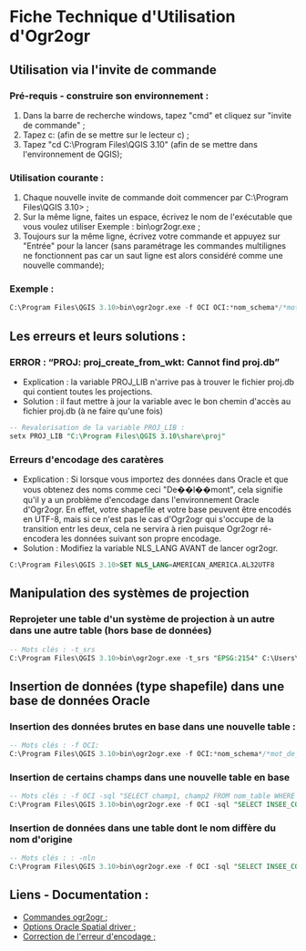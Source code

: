 # Fiche Technique d'Utilisation d'Ogr2ogr

## Utilisation via l'invite de commande

### Pré-requis - construire son environnement :

1. Dans la barre de recherche windows, tapez "cmd" et cliquez sur "invite de commande" ;
2. Tapez c: (afin de se mettre sur le lecteur c) ;
3. Tapez "cd C:\Program Files\QGIS 3.10" (afin de se mettre dans l'environnement de QGIS);


### Utilisation courante :

1. Chaque nouvelle invite de commande doit commencer par C:\Program Files\QGIS 3.10> ;
2. Sur la même ligne, faites un espace, écrivez le nom de l'exécutable que vous voulez utiliser Exemple : bin\ogr2ogr.exe ;
3. Toujours sur la même ligne, écrivez votre commande et appuyez sur "Entrée" pour la lancer (sans paramétrage les commandes multilignes ne fonctionnent pas car un saut ligne est alors considéré comme une nouvelle commande);

### Exemple :

``` SQL
C:\Program Files\QGIS 3.10>bin\ogr2ogr.exe -f OCI OCI:*nom_schema*/*mot_de_passe*@*instance* C:\Users\bjacq\Documents\Projets\test\COMMUNE.shp
```

## Les erreurs et leurs solutions :

### ERROR : “PROJ: proj_create_from_wkt: Cannot find proj.db”

* Explication : la variable PROJ_LIB n'arrive pas à trouver le fichier proj.db qui contient toutes les projections.
* Solution : il faut mettre à jour la variable avec le bon chemin d'accès au fichier proj.db (à ne faire qu'une fois)

``` SQL
-- Revalorisation de la variable PROJ_LIB :
setx PROJ_LIB "C:\Program Files\QGIS 3.10\share\proj"
```

### Erreurs d'encodage des caratères

* Explication : Si lorsque vous importez des données dans Oracle et que vous obtenez des noms comme ceci "De��l��mont", cela signifie qu'il y a un problème d'encodage dans l'environnement Oracle d'Ogr2ogr. En effet, votre shapefile et votre base peuvent être encodés en UTF-8, mais si ce n'est pas le cas d'Ogr2ogr qui s'occupe de la transition entr les deux, cela ne servira à rien puisque Ogr2ogr ré-encodera les données suivant son propre encodage.
* Solution : Modifiez la variable NLS_LANG AVANT de lancer ogr2ogr.

``` SQL
C:\Program Files\QGIS 3.10>SET NLS_LANG=AMERICAN_AMERICA.AL32UTF8
```

## Manipulation des systèmes de projection

### Reprojeter une table d'un système de projection à un autre dans une autre table (hors base de données)

``` SQL
-- Mots clés : -t_srs
C:\Program Files\QGIS 3.10>bin\ogr2ogr.exe -t_srs "EPSG:2154" C:\Users\bjacq\Documents\Projets\test\test_communes.shp C:\Users\bjacq\Documents\Projets\test\COMMUNE.shp
```

## Insertion de données (type shapefile) dans une base de données Oracle

### Insertion des données brutes en base dans une nouvelle table :

``` SQL
-- Mots clés : -f OCI:
C:\Program Files\QGIS 3.10>bin\ogr2ogr.exe -f OCI:*nom_schema*/*mot_de_passe*@*instance* C:\Users\bjacq\Documents\Projets\test\test_communes.shp
```

### Insertion de certains champs dans une nouvelle table en base

``` SQL
-- Mots clés : -f OCI -sql "SELECT champ1, champ2 FROM nom_table WHERE condition" OCI:
C:\Program Files\QGIS 3.10>bin\ogr2ogr.exe -f OCI -sql "SELECT INSEE_COM, CODE_POST, NOM FROM COMMUNE WHERE SUBSTR(INSEE_COM, 1, 2) = '59'" OCI:*nom_schema*/*mot_de_passe*@*instance* C:\Users\bjacq\Documents\Projets\test\COMMUNE.shp
```

### Insertion de données dans une table dont le nom diffère du nom d'origine

``` SQL
-- Mots clés : : -nln
C:\Program Files\QGIS 3.10>bin\ogr2ogr.exe -f OCI -sql "SELECT INSEE_COM, CODE_POST, NOM FROM COMMUNE WHERE SUBSTR(INSEE_COM, 1, 2) = '59'" OCI:*nom_schema*/*mot_de_passe*@*instance* C:\Users\bjacq\Documents\Projets\test\COMMUNE.shp -nln COMMUNE_FRANCAISE
```

## Liens - Documentation :

* [Commandes ogr2ogr ;](https://gdal.org/programs/ogr2ogr.html#c-api)
* [Options Oracle Spatial driver ;](https://gdal.org/drivers/vector/oci.html?highlight=oracle)
* [Correction de l'erreur d'encodage ;](https://gis.stackovernet.com/fr/q/39273)